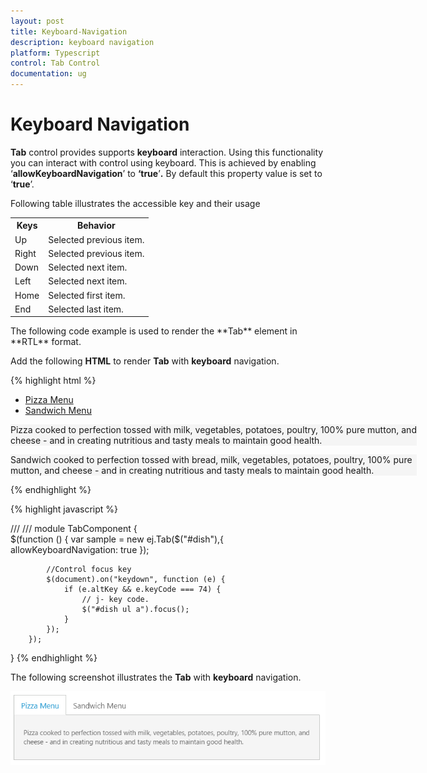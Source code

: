 ```yaml
---
layout: post
title: Keyboard-Navigation
description: keyboard navigation
platform: Typescript
control: Tab Control
documentation: ug
---
```


# Keyboard Navigation

**Tab** control provides supports **keyboard** interaction. Using this functionality you can interact with control using keyboard. This is achieved by enabling ‘**allowKeyboardNavigation**’ to **‘true**’**.** By default this property value is set to ‘**true**’.

Following table illustrates the accessible key and their usage

<table>
<tr>
<th>
Keys</th><th>
Behavior</th></tr>
<tr>
<td>
Up</td><td>
Selected previous item.</td></tr>
<tr>
<td>
Right</td><td>
Selected previous item.</td></tr>
<tr>
<td>
Down</td><td>
Selected next item.</td></tr>
<tr>
<td>
Left</td><td>
Selected next item.</td></tr>
<tr>
<td>
Home</td><td>
Selected first item.</td></tr>
<tr>
<td>
End</td><td>
Selected last item.</td></tr>
</table>
The following code example is used to render the **Tab** element in **RTL** format. 

Add the following **HTML** to render **Tab** with **keyboard** navigation.

{% highlight html %}



<div id="dish" style="width: 650px">
    <ul>
        <li><a href="#pizza">Pizza Menu</a></li>
        <li><a href="#sandwich">Sandwich Menu</a></li>
    </ul>
    <div id="pizza" style="background-color: #F5F5F5">
        <!--Food item description-->
        <p>Pizza cooked to perfection tossed with milk, vegetables, potatoes, poultry, 100% pure mutton, and cheese - and in creating nutritious and tasty meals to maintain good health.</p>
    </div>
    <div id="sandwich" style="background-color: #F5F5F5">
        <!--dish description-->
        <p>Sandwich cooked to perfection tossed with bread, milk, vegetables, potatoes, poultry, 100% pure mutton, and cheese - and in creating nutritious and tasty meals to maintain good health.</p>
    </div>
</div>

{% endhighlight %}

{% highlight javascript %}

/// <reference path="tsfiles/jquery.d.ts" />
/// <reference path="tsfiles/ej.web.all.d.ts" />
module TabComponent {       
    $(function () {
         var sample = new ej.Tab($("#dish"),{
                 allowKeyboardNavigation: true 
         });

            //Control focus key
            $(document).on("keydown", function (e) {
                if (e.altKey && e.keyCode === 74) {
                    // j- key code.
                    $("#dish ul a").focus();
                }
            });
        });

}
{% endhighlight %}


The following screenshot illustrates the **Tab** with **keyboard** navigation.

![](Keyboard-Navigation_images/Keyboard-Navigation_img1.png) 

